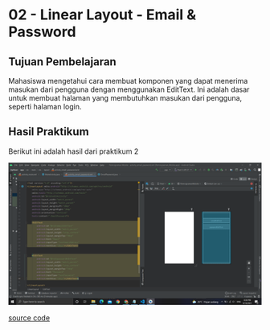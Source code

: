 # 02 - Linear Layout - Email & Password

## Tujuan Pembelajaran

Mahasiswa mengetahui cara membuat komponen yang dapat menerima
masukan dari pengguna dengan menggunakan EditText. Ini adalah dasar
untuk membuat halaman yang membutuhkan masukan dari pengguna, seperti
halaman login.

## Hasil Praktikum

Berikut ini adalah hasil dari praktikum 2

![Screenshot Hasil Percobaan](img/email&password.PNG)

[source code](../../src/02_layout&activity/app/src/main/res/layout/activity_email_password.xml)
